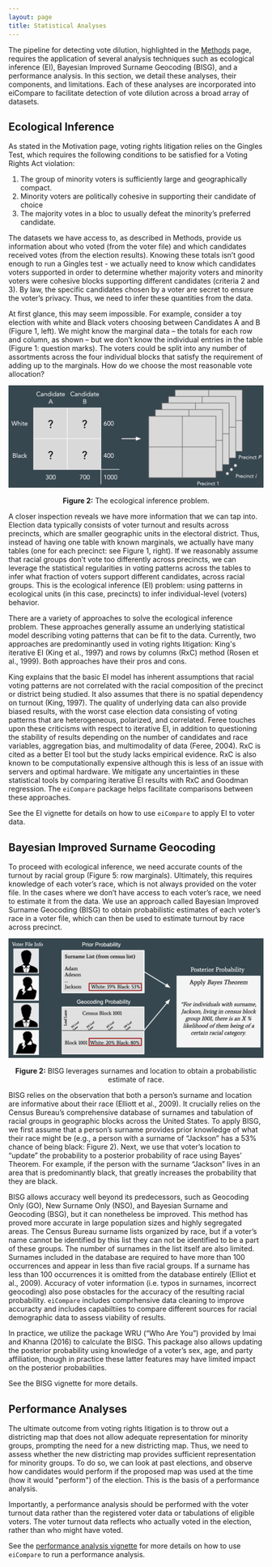 ```yaml
---
layout: page
title: Statistical Analyses
---
```


The pipeline for detecting vote dilution, highlighted in the
[Methods](methods.md) page, requires the application of several analysis
techniques such as ecological inference (EI), Bayesian Improved Surname
Geocoding (BISG), and a performance analysis. In this section, we detail these
analyses, their components, and limitations. Each of these analyses are
incorporated into eiCompare to facilitate detection of vote dilution across a
broad array of datasets.

## Ecological Inference

As stated in the Motivation page, voting rights litigation relies on the Gingles
Test, which requires the following conditions to be satisfied for a Voting
Rights Act violation:

1. The group of minority voters is sufficiently large and geographically
   compact.
2. Minority voters are politically cohesive in supporting their candidate of
   choice
3. The majority votes in a bloc to usually defeat the minority’s preferred
   candidate.

The datasets we have access to, as described in Methods, provide us information
about who voted (from the voter file) and which candidates received votes (from
the election results). Knowing these totals isn’t good enough to run a Gingles
test - we actually need to know which candidates voters supported in order to
determine whether majority voters and minority voters were cohesive blocks
supporting different candidates (criteria 2 and 3). By law, the specific
candidates chosen by a voter are secret to ensure the voter’s privacy. Thus, we
need to infer these quantities from the data.

At first glance, this may seem impossible. For example, consider a toy election
with white and Black voters choosing between Candidates A and B (Figure 1,
left). We might know the marginal data – the totals for each row and column, as
shown – but we don’t know the individual entries in the table (Figure 1:
question marks). The voters could be split into any number of assortments across
the four individual blocks that satisfy the requirement of adding up to the
marginals. How do we choose the most reasonable vote allocation?

!["ei"](images/ei.png)
<p style="text-align: center;"><b>Figure 2:</b> The ecological inference problem.</p>

A closer inspection reveals we have more information that we can tap into.
Election data typically consists of voter turnout and results across precincts,
which are smaller geographic units in the electoral district. Thus, instead of
having one table with known marginals, we actually have many tables (one for
each precinct: see Figure 1, right). If we reasonably assume that racial groups
don’t vote too differently across precincts, we can leverage the statistical
regularities in voting patterns across the tables to infer what fraction of
voters support different candidates, across racial groups. This is the
ecological inference (EI) problem: using patterns in ecological units (in this
case, precincts) to infer individual-level (voters) behavior.

There are a variety of approaches to solve the ecological inference problem.
These approaches generally assume an underlying statistical model describing
voting patterns that can be fit to the data. Currently, two approaches are
predominantly used in voting rights litigation: King's iterative EI (King et
al., 1997) and rows by columns (RxC) method (Rosen et al., 1999). Both
approaches have their pros and cons. 

King explains that the basic EI model has inherent assumptions that racial 
voting patterns are not correlated with the racial composition of the precinct 
or district being studied. It also assumes that there is no spatial dependency 
on turnout (King, 1997). The quality of underlying data can also provide biased 
results, with the worst case election data consisting of voting patterns that are 
heterogeneous, polarized, and correlated. Feree touches upon these criticisms with
respect to iterative EI, in addition to questioning the stability of results 
depending on the number of candidates and race variables, aggregation bias, and 
multimodality of data (Feree, 2004). RxC is cited as a better EI tool but the study 
lacks empirical evidence. RxC is also known to be computationally expensive although 
this is less of an issue with servers and optimal hardware. We mitigate any 
uncertainties in these statistical tools by comparing iterative EI results with RxC
and Goodman regression. The `eiCompare` package helps facilitate comparisons between 
these approaches.


See the EI vignette for details on how to use `eiCompare` to apply EI to voter
data.

## Bayesian Improved Surname Geocoding

To proceed with ecological inference, we need accurate counts of the turnout by
racial group (Figure 5: row marginals). Ultimately, this requires knowledge of
each voter’s race, which is not always provided on the voter file. In the cases
where we don’t have access to each voter’s race, we need to estimate it from the
data. We use an approach called Bayesian Improved Surname Geocoding (BISG) to
obtain probabilistic estimates of each voter’s race in a voter file, which can
then be used to estimate turnout by race across precinct.

!["bisg"](images/bisg.png)
<p style="text-align: center;"><b>Figure 2:</b> BISG leverages surnames
and location to obtain a probabilistic estimate of race.</p>

BISG relies on the observation that both a person’s surname and location are
informative about their race (Elliott et al., 2009). It crucially relies on the
Census Bureau’s comprehensive database of surnames and tabulation of racial
groups in geographic blocks across the United States. To apply BISG, we first
assume that a person’s surname provides prior knowledge of what their race might
be (e.g., a person with a surname of “Jackson” has a 53% chance of being black:
Figure 2). Next, we use that voter’s location to “update” the probability to a
posterior probability of race using Bayes’ Theorem. For example, if the person
with the surname “Jackson” lives in an area that is predominantly black, that
greatly increases the probability that they are black.

BISG allows accuracy well beyond its predecessors, such as Geocoding Only (GO), 
New Surname Only (NSO), and Bayesian Surname and Geocoding (BSG), but it can 
nonetheless be improved. This method has proved more accurate in large population 
sizes and highly segregated areas. The Census Bureau surname lists organized by 
race, but if a voter’s name cannot be identified by this list they can not be 
identified to be a part of these groups. The number of surnames in the list itself 
are also limited. Surnames included in the database are required to have more than 
100 occurrences and appear in less than five racial groups. If a surname has less 
than 100 occurrences it is omitted from the database entirely (Elliot et al., 2009). 
Accuracy of voter information (i.e. typos in surnames, incorrect geocoding) also pose
obstacles for the accuracy of the resulting racial probability. `eiCompare` includes
comprhensive data cleaning to improve accuracty and includes capabiltiies to compare 
different sources for racial demographic data to assess viability of results.

In practice, we utilize the package WRU (“Who Are You”) provided by Imai and
Khanna (2016) to calculate the BISG. This package also allows updating the
posterior probability using knowledge of a voter’s sex, age, and party
affiliation, though in practice these latter features may have limited impact on
the posterior probabilities.

See the BISG vignette for more details.

## Performance Analyses

The ultimate outcome from voting rights litigation is to throw out a districting
map that does not allow adequate representation for minority groups, prompting
the need for a new districting map. Thus, we need to assess whether the new
districting map provides sufficient representation for minority groups. To do
so, we can look at past elections, and observe how candidates would perform
if the proposed map was used at the time (how it would "perform") of the
election. This is the basis of a performance analysis.

Importantly, a performance analysis should be performed with the voter turnout
data rather than the registered voter data or tabulations of eligible voters.
The voter turnout data reflects who actually voted in the election, rather than
who might have voted.

See the [performance analysis vignette](performance_analysis.md) for more
details on how to use `eiCompare` to run a performance analysis.
